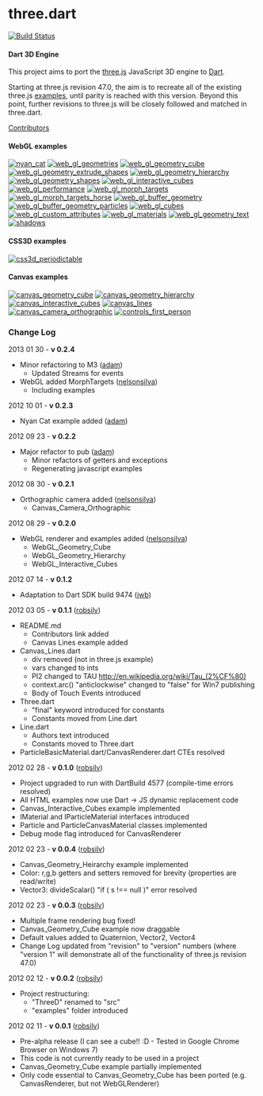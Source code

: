 three.dart
========

[![Build Status](https://drone.io/github.com/threeDart/three.dart/status.png)](https://drone.io/github.com/threeDart/three.dart)

#### Dart 3D Engine ####

This project aims to port the [three.js](https://github.com/mrdoob/three.js) JavaScript 3D engine to [Dart](http://www.dartlang.org/).

Starting at three.js revision 47.0, the aim is to recreate all of the existing three.js [examples](http://mrdoob.github.com/three.js/), until parity is reached with this version. Beyond this point, further revisions to three.js will be closely followed and matched in three.dart.

[Contributors](http://github.com/threedart/three.dart/contributors)

#### WebGL examples ####

[![nyan_cat](http://threedart.github.com/three.dart/example/web_gl_nyan_cat/thumb_small.png)](http://threedart.github.com/three.dart/example/web_gl_nyan_cat/nyan_cat.html)
[![web_gl_geometries](http://threedart.github.com/three.dart/example/web_gl_geometries/thumb_small.png)](http://threedart.github.com/three.dart/example/web_gl_geometries/web_gl_geometries.html)
[![web_gl_geometry_cube](http://threedart.github.com/three.dart/example/web_gl_geometry_cube/thumb_small.png)](http://threedart.github.com/three.dart/example/web_gl_geometry_cube/web_gl_geometry_cube.html)
[![web_gl_geometry_extrude_shapes](http://threedart.github.com/three.dart/example/web_gl_geometry_extrude_shapes/thumb_small.png)](http://threedart.github.com/three.dart/example/web_gl_geometry_extrude_shapes/web_gl_geometry_extrude_shapes.html)
[![web_gl_geometry_hierarchy](http://threedart.github.com/three.dart/example/web_gl_geometry_hierarchy/thumb_small.png)](http://threedart.github.com/three.dart/example/web_gl_geometry_hierarchy/web_gl_geometry_hierarchy.html)
[![web_gl_geometry_shapes](http://threedart.github.com/three.dart/example/web_gl_geometry_shapes/thumb_small.png)](http://threedart.github.com/three.dart/example/web_gl_geometry_shapes/web_gl_geometry_shapes.html)
[![web_gl_interactive_cubes](http://threedart.github.com/three.dart/example/web_gl_interactive_cubes/thumb_small.png)](http://threedart.github.com/three.dart/example/web_gl_interactive_cubes/web_gl_interactive_cubes.html)
[![web_gl_performance](http://threedart.github.com/three.dart/example/web_gl_performance/thumb_small.png)](http://threedart.github.com/three.dart/example/web_gl_performance/web_gl_performance.html)
[![web_gl_morph_targets](http://threedart.github.com/three.dart/example/web_gl_morph_targets/thumb_small.png)](http://threedart.github.com/three.dart/example/web_gl_morph_targets/web_gl_morph_targets.html)
[![web_gl_morph_targets_horse](http://threedart.github.com/three.dart/example/web_gl_morph_targets_horse/thumb_small.png)](http://threedart.github.com/three.dart/example/web_gl_morph_targets_horse/web_gl_morph_targets_horse.html)
[![web_gl_buffer_geometry](http://threedart.github.com/three.dart/example/web_gl_buffer_geometry/thumb_small.png)](http://threedart.github.com/three.dart/example/web_gl_buffer_geometry/web_gl_buffer_geometry.html)
[![web_gl_buffer_geometry_particles](http://threedart.github.com/three.dart/example/web_gl_buffer_geometry_particles/thumb_small.png)](http://threedart.github.com/three.dart/example/web_gl_buffer_geometry_particles/web_gl_buffer_geometry_particles.html)
[![web_gl_cubes](http://threedart.github.com/three.dart/example/web_gl_cubes/thumb_small.png)](http://threedart.github.com/three.dart/example/web_gl_cubes/web_gl_cubes.html)
[![web_gl_custom_attributes](http://threedart.github.com/three.dart/example/web_gl_custom_attributes/thumb_small.png)](http://threedart.github.com/three.dart/example/web_gl_custom_attributes/web_gl_custom_attributes.html)
[![web_gl_materials](http://threedart.github.com/three.dart/example/web_gl_materials/thumb_small.png)](http://threedart.github.com/three.dart/example/web_gl_materials/web_gl_materials.html)
[![web_gl_geometry_text](http://threedart.github.com/three.dart/example/web_gl_geometry_text/thumb_small.png)](http://threedart.github.com/three.dart/example/web_gl_geometry_text/web_gl_geometry_text.html)
[![shadows](http://threedart.github.com/three.dart/example/shadows/thumb_small.png)](http://threedart.github.com/three.dart/example/shadows/shadows.html)

#### CSS3D examples ####

[![css3d_periodictable](http://threedart.github.com/three.dart/example/css3d_periodic_table/thumb_small.png)](http://threedart.github.com/three.dart/example/css3d_periodic_table/css3d_periodic_table.html)

#### Canvas examples ####

[![canvas_geometry_cube](http://threedart.github.com/three.dart/example/canvas_geometry_cube/thumb_small.png)](http://threedart.github.com/three.dart/example/canvas_geometry_cube/canvas_geometry_cube.html)
[![canvas_geometry_hierarchy](http://threedart.github.com/three.dart/example/canvas_geometry_hierarchy/thumb_small.png)](http://threedart.github.com/three.dart/example/canvas_geometry_hierarchy/canvas_geometry_hierarchy.html)
[![canvas_interactive_cubes](http://threedart.github.com/three.dart/example/canvas_interactive_cubes/thumb_small.png)](http://threedart.github.com/three.dart/example/canvas_interactive_cubes/canvas_interactive_cubes.html)
[![canvas_lines](http://threedart.github.com/three.dart/example/canvas_lines/thumb_small.png)](http://threedart.github.com/three.dart/example/canvas_lines/canvas_lines.html)
[![canvas_camera_orthographic](http://threedart.github.com/three.dart/example/canvas_camera_orthographic/thumb_small.png)](http://threedart.github.com/three.dart/example/canvas_camera_orthographic/canvas_camera_orthographic.html)
[![controls_first_person](http://threedart.github.com/three.dart/example/controls_first_person/thumb_small.png)](http://threedart.github.com/three.dart/example/controls_first_person/controls_first_person.html)

### Change Log ###
2013 01 30 - **v 0.2.4**

* Minor refactoring to M3 ([adam](https://github.com/financeCoding))
  * Updated Streams for events
* WebGL added MorphTargets ([nelsonsilva](https://github.com/nelsonsilva))
  * Including examples

2012 10 01 - **v 0.2.3**
* Nyan Cat example added ([adam](https://github.com/financeCoding))

2012 09 23 - **v 0.2.2**
* Major refactor to pub ([adam](https://github.com/financeCoding))
  * Minor refactors of getters and exceptions
  * Regenerating javascript examples

2012 08 30 - **v 0.2.1**

* Orthographic camera added ([nelsonsilva](https://github.com/nelsonsilva))
  * Canvas_Camera_Orthographic

2012 08 29 - **v 0.2.0**

* WebGL renderer and examples added ([nelsonsilva](https://github.com/nelsonsilva))
  * WebGL_Geometry_Cube
  * WebGL_Geometry_Hierarchy
  * WebGL_Interactive_Cubes

2012 07 14 - **v 0.1.2**

* Adaptation to Dart SDK build 9474 ([jwb](https://github.com/jwb))

2012 03 05 - **v 0.1.1** ([robsilv](https://github.com/robsilv))

* README.md
	* Contributors link added
	* Canvas Lines example added
* Canvas_Lines.dart
	* div removed (not in three.js example)
	* vars changed to ints
	* PI2 changed to TAU http://en.wikipedia.org/wiki/Tau_(2%CF%80)
	* context.arc() "anticlockwise" changed to "false" for Win7 publishing
	* Body of Touch Events introduced
* Three.dart
	* "final" keyword introduced for constants
	* Constants moved from Line.dart
* Line.dart
	* Authors text introduced
	* Constants moved to Three.dart
* ParticleBasicMaterial.dart/CanvasRenderer.dart CTEs resolved


2012 02 28 - **v 0.1.0** ([robsilv](https://github.com/robsilv))

* Project upgraded to run with DartBuild 4577 (compile-time errors resolved)
* All HTML examples now use Dart -> JS dynamic replacement code
* Canvas_Interactive_Cubes example implemented
* IMaterial and IParticleMaterial interfaces introduced
* Particle and ParticleCanvasMaterial classes implemented
* Debug mode flag introduced for CanvasRenderer


2012 02 23 - **v 0.0.4** ([robsilv](https://github.com/robsilv))

* Canvas_Geometry_Heirarchy example implemented
* Color: r,g,b getters and setters removed for brevity (properties are read/write)
* Vector3: divideScalar()  "if ( s !== null )" error resolved


2012 02 23 - **v 0.0.3** ([robsilv](https://github.com/robsilv))

* Multiple frame rendering bug fixed!
* Canvas_Geometry_Cube example now draggable
* Default values added to Quaternion, Vector2, Vector4
* Change Log updated from "revision" to "version" numbers (where "version 1" will demonstrate all of the functionality of three.js revision 47.0)


2012 02 12 - **v 0.0.2** ([robsilv](https://github.com/robsilv))

* Project restructuring:
  * "ThreeD" renamed to "src"
  * "examples" folder introduced

2012 02 11 - **v 0.0.1** ([robsilv](https://github.com/robsilv))

* Pre-alpha release (I can see a cube!! :D - Tested in Google Chrome Browser on Windows 7)
* This code is not currently ready to be used in a project
* Canvas_Geometry_Cube example partially implemented
* Only code essential to Canvas_Geometry_Cube has been ported (e.g. CanvasRenderer, but not WebGLRenderer)
